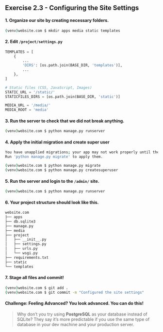 ## Exercise 2.3 - Configuring the Site Settings

#### 1. Organize our site by creating necessary folders.

```bash
(venv)website.com $ mkdir apps media static templates
```

#### 2. Edit `/project/settings.py`

```python
TEMPLATES = [
    {
        ...
        'DIRS': [os.path.join(BASE_DIR, 'templates')],
        ...
    },
]

# Static files (CSS, JavaScript, Images)
STATIC_URL = '/static/'
STATICFILES_DIRS = [os.path.join(BASE_DIR, 'static')]

MEDIA_URL = '/media/'
MEDIA_ROOT = 'media'
```

#### 3. Run the server to check that we did not break anything.

```bash
(venv)website.com $ python manage.py runserver
```

#### 4. Apply the initial migration and create super user

```bash
You have unapplied migrations; your app may not work properly until they are applied.
Run 'python manage.py migrate' to apply them.

(venv)website.com $ python manage.py migrate
(venv)website.com $ python manage.py createsuperuser
```

#### 5. Run the server and login to the `/admin/` site.

```bash
(venv)website.com $ python manage.py runserver
```

#### 6. Your project structure should look like this.

```bash
website.com
├── apps
├── db.sqlite3
├── manage.py
├── media
├── project
│   ├── __init__.py
│   ├── settings.py
│   ├── urls.py
│   └── wsgi.py
├── requirements.txt
├── static
└── templates
```

#### 7. Stage all files and commit!

```bash
(venv)website.com $ git add .
(venv)website.com $ git commit -m "Configured the site settings"
```


#### Challenge: Feeling Advanced? You look advanced. You can do this!
> Why don’t you try using **PostgreSQL** as your database instead of SQLite? They say it’s more predictable if you use the same type of database in your dev machine and your production server.
